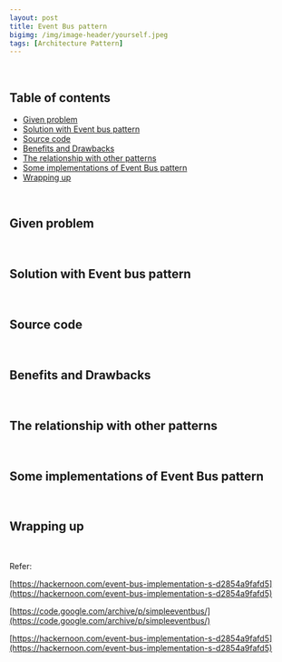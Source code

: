 ```yaml
---
layout: post
title: Event Bus pattern
bigimg: /img/image-header/yourself.jpeg
tags: [Architecture Pattern]
---
```





<br>

## Table of contents
- [Given problem](#given-problem)
- [Solution with Event bus pattern](#solution-with-event-bus-pattern)
- [Source code](#source-code)
- [Benefits and Drawbacks](#benefits-and-drawbacks)
- [The relationship with other patterns](#the-relationship-with-other-patterns)
- [Some implementations of Event Bus pattern](#some-implementations-of-event-bus-pattern)
- [Wrapping up](#wrapping-up)


<br>

## Given problem






<br>

## Solution with Event bus pattern






<br>

## Source code





<br>

## Benefits and Drawbacks



<br>

## The relationship with other patterns




<br>

## Some implementations of Event Bus pattern 





<br>

## Wrapping up




<br>

Refer:

[https://hackernoon.com/event-bus-implementation-s-d2854a9fafd5](https://hackernoon.com/event-bus-implementation-s-d2854a9fafd5)

[https://code.google.com/archive/p/simpleeventbus/](https://code.google.com/archive/p/simpleeventbus/)

[https://hackernoon.com/event-bus-implementation-s-d2854a9fafd5](https://hackernoon.com/event-bus-implementation-s-d2854a9fafd5)

[]()

[]()